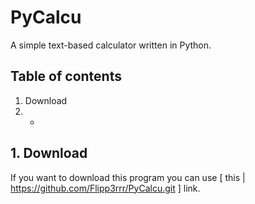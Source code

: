# PyCalcu
A simple text-based calculator written in Python.

## Table of contents
1. Download
2. -

## 1. Download
If you want to download this program you can use [ this | https://github.com/Flipp3rrr/PyCalcu.git ] link.